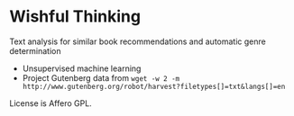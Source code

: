 # Wishful Thinking

Text analysis for similar book recommendations and automatic genre
determination
- Unsupervised machine learning
- Project Gutenberg data from `wget -w 2 -m http://www.gutenberg.org/robot/harvest?filetypes[]=txt&langs[]=en`

License is Affero GPL.
